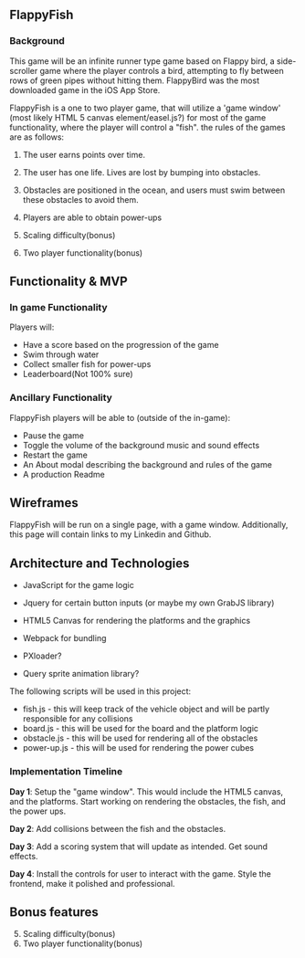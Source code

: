 ## FlappyFish

### Background

This game will be an infinite runner type game based on Flappy bird, a side-scroller game where the player controls a bird, attempting to fly between rows of green pipes without hitting them. FlappyBird was the most downloaded game in the iOS App Store.

FlappyFish is a one to two player game, that will utilize a 'game window' (most likely HTML 5 canvas element/easel.js?) for most of the game functionality, where the player will control a "fish". the rules of the games are as follows:

1. The user earns points over time.
2. The user has one life. Lives are lost by bumping into obstacles.
3. Obstacles are positioned in the ocean, and users must swim between these obstacles to avoid them.
4. Players are able to obtain power-ups

5. Scaling difficulty(bonus)
6. Two player functionality(bonus)

## Functionality & MVP  

### In game Functionality
Players will:

- Have a score based on the progression of the game
- Swim through water
- Collect smaller fish for power-ups
- Leaderboard(Not 100% sure)

### Ancillary Functionality
FlappyFish players will be able to (outside of the in-game):

- Pause the game
- Toggle the volume of the background music and sound effects
- Restart the game
- An About modal describing the background and rules of the game
- A production Readme

## Wireframes
FlappyFish will be run on a single page, with a game window. Additionally, this page will contain links to my Linkedin and Github.

## Architecture and Technologies

- JavaScript for the game logic
- Jquery for certain button inputs (or maybe my own GrabJS library)
- HTML5 Canvas for rendering the platforms and the graphics
- Webpack for bundling

- PXloader?
- Query sprite animation library?

The following scripts will be used in this project:
- fish.js - this will keep track of the vehicle object and will be partly responsible for any collisions
- board.js - this will be used for the board and the platform logic
- obstacle.js - this will be used for rendering all of the obstacles
- power-up.js - this will be used for rendering the power cubes


### Implementation Timeline

**Day 1**:
Setup the "game window". This would include the HTML5 canvas, and the platforms. Start working on rendering the obstacles, the fish, and the power ups.

**Day 2**:
Add collisions between the fish and the obstacles.

**Day 3**:
Add a scoring system that will update as intended. Get sound effects.

**Day 4**:
Install the controls for user to interact with the game. Style the frontend, make it polished and professional.

## Bonus features

5. Scaling difficulty(bonus)
6. Two player functionality(bonus)
